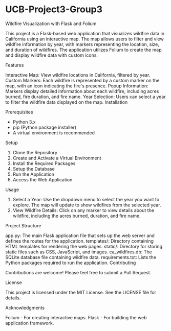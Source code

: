 # UCB-Project3-Group3

Wildfire Visualization with Flask and Folium

This project is a Flask-based web application that visualizes wildfire data in California using an interactive map. The map allows users to filter and view wildfire information by year, with markers representing the location, size, and duration of wildfires. The application utilizes Folium to create the map and display wildfire data with custom icons.

Features

Interactive Map: View wildfire locations in California, filtered by year.
Custom Markers: Each wildfire is represented by a custom marker on the map, with an icon indicating the fire's presence.
Popup Information: Markers display detailed information about each wildfire, including acres burned, fire duration, and fire name.
Year Selection: Users can select a year to filter the wildfire data displayed on the map.
Installation

Prerequisites
- Python 3.x
- pip (Python package installer)
- A virtual environment is recommended

Setup
1. Clone the Repository
2. Create and Activate a Virtual Environment
3. Install the Required Packages
4. Setup the Database
5. Run the Application
6. Access the Web Application

Usage
1. Select a Year: Use the dropdown menu to select the year you want to explore. The map will update to show wildfires from the selected year.
2. View Wildfire Details: Click on any marker to view details about the wildfire, including the acres burned, duration, and fire name.

Project Structure

app.py: The main Flask application file that sets up the web server and defines the routes for the application.
templates/: Directory containing HTML templates for rendering the web pages.
static/: Directory for storing static files such as CSS, JavaScript, and images.
ca_wildfires.db: The SQLite database file containing wildfire data.
requirements.txt: Lists the Python packages required to run the application.
Contributing

Contributions are welcome! Please feel free to submit a Pull Request.

License

This project is licensed under the MIT License. See the LICENSE file for details.

Acknowledgments

Folium - For creating interactive maps.
Flask - For building the web application framework.
